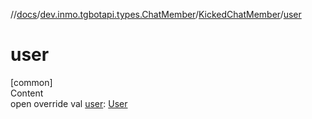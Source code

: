 //[docs](../../../index.md)/[dev.inmo.tgbotapi.types.ChatMember](../index.md)/[KickedChatMember](index.md)/[user](user.md)



# user  
[common]  
Content  
open override val [user](user.md): [User](../../dev.inmo.tgbotapi.types/-user/index.md)  



